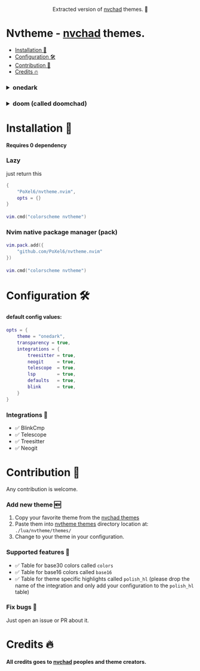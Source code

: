<p align="center">
Extracted version of <a href="https://github.com/nvchad/nvchad">nvchad</a> themes. 🎨
</p>

# Nvtheme - [nvchad](https://github.com/nvchad/nvchad) themes.
<!--toc:start-->
- [Installation 🔌](#installation-🔌)
- [Configuration 🛠️](#configuration-🛠️)
- [Contribution 🤝](#contribution-🤝)
- [Credits 🔥](#credits-🔥)
<!--toc:end-->

<h3> 
<details>
<summary> onedark </summary>
<img src="./screenshots/onedark-1.png">
<img src="./screenshots/onedark-2.png">
</details>
</h3>

<h3>
<details>
<summary> doom (called doomchad) </summary>
<img src="./screenshots/doom-1.png">
<img src="./screenshots/doom-2.png">
</details>
</h3>

# Installation 🔌
#### Requires 0 dependency

### Lazy
just return this
```lua
{
    "PoXel6/nvtheme.nvim",
    opts = {}
}

vim.cmd("colorscheme nvtheme")
```

### Nvim native package manager (pack)
```lua   
vim.pack.add({
    "github.com/PoXel6/nvtheme.nvim"
})

vim.cmd("colorscheme nvtheme")
```

# Configuration 🛠️
#### default config values:
```lua
opts = {
	theme = "onedark",
	transparency = true,
	integrations = {
		treesitter = true,
		neogit     = true,
		telescope  = true,
		lsp        = true,
		defaults   = true,
		blink      = true,
	}
}
```

### Integrations 💯
- ✅ BlinkCmp
- ✅ Telescope
- ✅ Treesitter
- ✅ Neogit


# Contribution 🤝
Any contribution is welcome.

### Add new theme 🆕
1. Copy your favorite theme from the [nvchad themes](https://github.com/nvchad/base46)
2. Paste them into [nvtheme themes](./lua/nvtheme/themes/) directory location at:
`./lua/nvtheme/themes/`
3. Change to your theme in your configuration.

### Supported features 🎇
- ✅ Table for base30 colors called `colors`
- ✅ Table for base16 colors called `base16`
- ✅ Table for theme specific highlights called `polish_hl` (please drop the name of the integration and only add your configuration to the `polish_hl` table)

### Fix bugs 🐛
Just open an issue or PR about it.

# Credits 🔥
#### All credits goes to [nvchad](https://github.com/nvchad/) peoples and theme creators.

